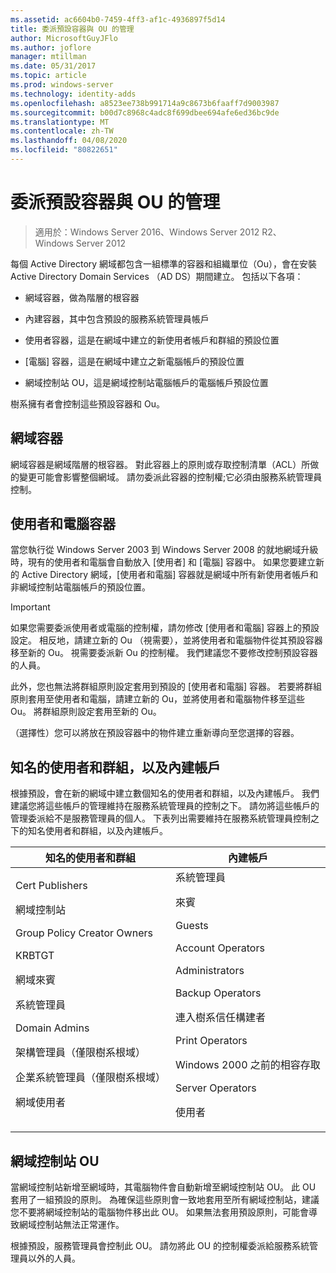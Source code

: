 ```yaml
---
ms.assetid: ac6604b0-7459-4ff3-af1c-4936897f5d14
title: 委派預設容器與 OU 的管理
author: MicrosoftGuyJFlo
ms.author: joflore
manager: mtillman
ms.date: 05/31/2017
ms.topic: article
ms.prod: windows-server
ms.technology: identity-adds
ms.openlocfilehash: a8523ee738b991714a9c8673b6faaff7d9003987
ms.sourcegitcommit: b00d7c8968c4adc8f699dbee694afe6ed36bc9de
ms.translationtype: MT
ms.contentlocale: zh-TW
ms.lasthandoff: 04/08/2020
ms.locfileid: "80822651"
---
```

# <a name="delegating-administration-of-default-containers-and-ous"></a>委派預設容器與 OU 的管理

>適用於：Windows Server 2016、Windows Server 2012 R2、Windows Server 2012

每個 Active Directory 網域都包含一組標準的容器和組織單位（Ou），會在安裝 Active Directory Domain Services （AD DS）期間建立。 包括以下各項：  
  
-   網域容器，做為階層的根容器  
  
-   內建容器，其中包含預設的服務系統管理員帳戶  
  
-   使用者容器，這是在網域中建立的新使用者帳戶和群組的預設位置  
  
-   [電腦] 容器，這是在網域中建立之新電腦帳戶的預設位置  
  
-   網域控制站 OU，這是網域控制站電腦帳戶的電腦帳戶預設位置  
  
樹系擁有者會控制這些預設容器和 Ou。  
  
## <a name="domain-container"></a>網域容器  
網域容器是網域階層的根容器。 對此容器上的原則或存取控制清單（ACL）所做的變更可能會影響整個網域。 請勿委派此容器的控制權;它必須由服務系統管理員控制。  
  
## <a name="users-and-computers-containers"></a>使用者和電腦容器  
當您執行從 Windows Server 2003 到 Windows Server 2008 的就地網域升級時，現有的使用者和電腦會自動放入 [使用者] 和 [電腦] 容器中。 如果您要建立新的 Active Directory 網域，[使用者和電腦] 容器就是網域中所有新使用者帳戶和非網域控制站電腦帳戶的預設位置。  
  
> [!IMPORTANT]  
> 如果您需要委派使用者或電腦的控制權，請勿修改 [使用者和電腦] 容器上的預設設定。 相反地，請建立新的 Ou （視需要），並將使用者和電腦物件從其預設容器移至新的 Ou。 視需要委派新 Ou 的控制權。 我們建議您不要修改控制預設容器的人員。  
  
此外，您也無法將群組原則設定套用到預設的 [使用者和電腦] 容器。 若要將群組原則套用至使用者和電腦，請建立新的 Ou，並將使用者和電腦物件移至這些 Ou。 將群組原則設定套用至新的 Ou。  
  
（選擇性）您可以將放在預設容器中的物件建立重新導向至您選擇的容器。  
  
## <a name="well-known-users-and-groups-and-built-in-accounts"></a>知名的使用者和群組，以及內建帳戶  
根據預設，會在新的網域中建立數個知名的使用者和群組，以及內建帳戶。 我們建議您將這些帳戶的管理維持在服務系統管理員的控制之下。 請勿將這些帳戶的管理委派給不是服務管理員的個人。 下表列出需要維持在服務系統管理員控制之下的知名使用者和群組，以及內建帳戶。  
  
|知名的使用者和群組|內建帳戶|  
|--------------------------------|----------------------|  
|Cert Publishers<p>網域控制站<p>Group Policy Creator Owners<p>KRBTGT<p>網域來賓<p>系統管理員<p>Domain Admins<p>架構管理員（僅限樹系根域）<p>企業系統管理員（僅限樹系根域）<p>網域使用者|系統管理員<p>來賓<p>Guests<p>Account Operators<p>Administrators<p>Backup Operators<p>連入樹系信任構建者<p>Print Operators<p>Windows 2000 之前的相容存取<p>Server Operators<p>使用者|  
  
## <a name="domain-controller-ou"></a>網域控制站 OU  
當網域控制站新增至網域時，其電腦物件會自動新增至網域控制站 OU。 此 OU 套用了一組預設的原則。 為確保這些原則會一致地套用至所有網域控制站，建議您不要將網域控制站的電腦物件移出此 OU。 如果無法套用預設原則，可能會導致網域控制站無法正常運作。  
  
根據預設，服務管理員會控制此 OU。 請勿將此 OU 的控制權委派給服務系統管理員以外的人員。  
  



